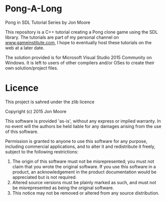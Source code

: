 # Pong-A-Long
Pong in SDL Tutorial Series by Jon Moore

This repository is a C++ tutorial creating a Pong clone game using the SDL library.  The tutorials are part of my personal channel on www.gameinstitute.com, I hope to eventually host these tutorials on the web at a later date.

The solution provided is for Microsoft Visual Studio 2015 Community on Windows.  It is left to users of other compilers and/or OSes to create their own solution/project files.

# Licence

This project is sahred under the zlib licence

Copyright (c) 2015 Jon Moore

This software is provided 'as-is', without any express or implied
warranty. In no event will the authors be held liable for any damages
arising from the use of this software.

Permission is granted to anyone to use this software for any purpose,
including commercial applications, and to alter it and redistribute it
freely, subject to the following restrictions:

1. The origin of this software must not be misrepresented; you must not
   claim that you wrote the original software. If you use this software
   in a product, an acknowledgement in the product documentation would be
   appreciated but is not required.
2. Altered source versions must be plainly marked as such, and must not be
   misrepresented as being the original software.
3. This notice may not be removed or altered from any source distribution.
